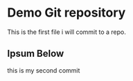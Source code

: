 # Demo Git repository

This is the first file i will commit to a repo.

## Ipsum Below

this is my second commit
